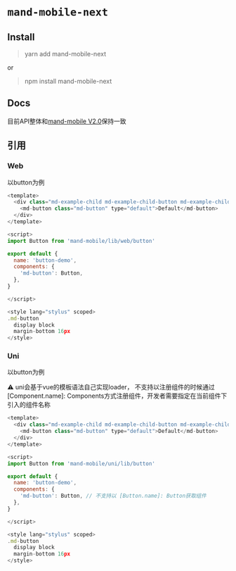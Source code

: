# `mand-mobile-next`

## Install

> yarn add mand-mobile-next

or 

> npm install mand-mobile-next


## Docs

目前API整体和[mand-mobile V2.0](https://didi.github.io/mand-mobile/#/zh-CN/home)保持一致

## 引用

### Web

以button为例
```js
<template>
  <div class="md-example-child md-example-child-button md-example-child-button-0">
    <md-button class="md-button" type="default">Default</md-button>
  </div>
</template>

<script>
import Button from 'mand-mobile/lib/web/button'

export default {
  name: 'button-demo',
  components: {
    'md-button': Button,
  },
}

</script>

<style lang="stylus" scoped>
.md-button
  display block
  margin-bottom 16px
</style>
```

### Uni



以button为例

:warning: uni会基于vue的模板语法自己实现loader， 不支持以注册组件的时候通过 [Component.name]: Components方式注册组件，开发者需要指定在当前组件下引入的组件名称
```js
<template>
  <div class="md-example-child md-example-child-button md-example-child-button-0">
    <md-button class="md-button" type="default">Default</md-button>
  </div>
</template>

<script>
import Button from 'mand-mobile/uni/lib/button'

export default {
  name: 'button-demo',
  components: {
    'md-button': Button, // 不支持以 [Button.name]: Button获取组件
  },
}

</script>

<style lang="stylus" scoped>
.md-button
  display block
  margin-bottom 16px
</style>
```


